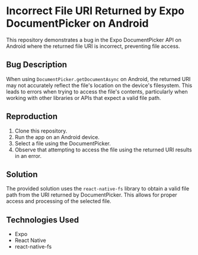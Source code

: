 # Incorrect File URI Returned by Expo DocumentPicker on Android

This repository demonstrates a bug in the Expo DocumentPicker API on Android where the returned file URI is incorrect, preventing file access.

## Bug Description
When using `DocumentPicker.getDocumentAsync` on Android, the returned URI may not accurately reflect the file's location on the device's filesystem. This leads to errors when trying to access the file's contents, particularly when working with other libraries or APIs that expect a valid file path.

## Reproduction
1. Clone this repository.
2. Run the app on an Android device.
3. Select a file using the DocumentPicker.
4. Observe that attempting to access the file using the returned URI results in an error.

## Solution
The provided solution uses the `react-native-fs` library to obtain a valid file path from the URI returned by DocumentPicker. This allows for proper access and processing of the selected file.

## Technologies Used
* Expo
* React Native
* react-native-fs